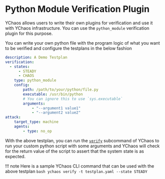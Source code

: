 # Python Module Verification Plugin

YChaos allows users to write their own plugins for verification and
use it with YChaos infrastructure. You can use the `python_module` verification
plugin for this purpose.

You can write your own python file with the program logic of what you want
to be verified and configure the testplans in the below fashion

```yaml
description: A Demo Testplan
verification:
  - states:
      - STEADY
      - CHAOS
    type: python_module
    config:
        path: /path/to/your/python/file.py
        executable: /usr/bin/python
        # You can ignore this to use `sys.executable`
        arguments: 
            - "--argument1 value1"
            - "--argument2 value2"
attack:
    target_type: machine
    agents:
        - type: no_op
```

With the above testplan, you can run the [`verify`](../cli/manual.md#ychaos-verify) subcommand of YChaos
to run your custom python script with some arguments and YChaos
will check for the return value of the script to assert that the system
state is as expected.

!!! note
    Here is a sample YChaos CLI command that can be used
    with the above testplan
    ```bash
    ychaos verify -t testplan.yaml --state STEADY
    ```

